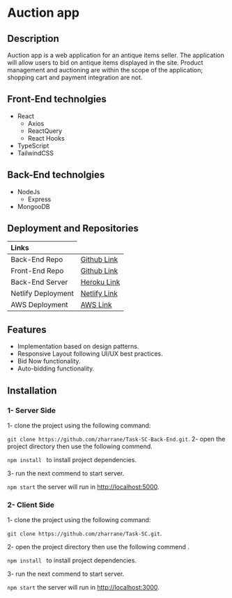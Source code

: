 # Auction app

## Description

Auction app is a web application for an antique items seller. The application will allow users to bid on antique items displayed in the site. Product management and auctioning are within the scope of the application; shopping cart and payment integration are not.

## Front-End technolgies

- React
  - Axios
  - ReactQuery
  - React Hooks
- TypeScript
- TailwindCSS

## Back-End technolgies

- NodeJs
  - Express
- MongooDB

## Deployment and Repositories

<table>  
<thead> 
 <tr > <th align="left">Links</th>   </tr> 
 </thead>  
<tbody>
  <tr> 
   <td>Back-End Repo</td> 
   <td><a href='https://github.com/zharrane/Task-SC-Back-End'>Github Link</a></td> 
</tr> 
   <tr>  
   <td>Front-End Repo</td><td><a href='https://github.com/zharrane/Task-SC'>Github Link</a></td>  
   </tr> 
    <tr>  
   <td>Back-End Server</td><td><a href='https://task-sc-back-end.herokuapp.com/'>Heroku Link</a></td>  
   </tr> 
    <tr>  <td>Netlify Deployment</td>  <td><a href='https://scopic-task.netlify.app/'>Netlify Link</a></td>  </tr>  
   <tr>  <td>AWS Deployment</td>  <td><a href='http://scopic-task.s3-website-eu-west-1.amazonaws.com/'>AWS Link</a></td>  </tr>  
    </tbody>
      </table>

## Features

- Implementation based on design patterns.
- Responsive Layout following UI/UX best practices.
- Bid Now functionality.
- Auto-bidding functionality.

## Installation

### 1- Server Side

1- clone the project using the following command:

`git clone https://github.com/zharrane/Task-SC-Back-End.git`.
2- open the project directory then use the following commend.

`npm install ` to install project dependencies.

3- run the next commend to start server.

`npm start` the server will run in [http://localhost:5000](http://localhost:5000/).

### 2- Client Side

1- clone the project using the following command:

`git clone https://github.com/zharrane/Task-SC.git`.

2- open the project directory then use the following commend .

`npm install ` to install project dependencies.

3- run the next commend to start server.

`npm start` the server will run in [http://localhost:3000](http://localhost:3000/).
